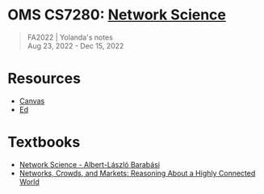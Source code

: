 # OMS CS7280: [Network Science](https://omscs.gatech.edu/cs-7280-network-science)
> FA2022 | Yolanda's notes <br>
> Aug 23, 2022 - Dec 15, 2022

# Resources
- [Canvas](https://gatech.instructure.com/courses/265324)
- [Ed](https://edstem.org/us/courses/23633/discussion/)

# Textbooks
- [Network Science - Albert-László Barabási](http://networksciencebook.com/)
- [Networks, Crowds, and Markets: Reasoning About a Highly Connected World](https://www.cs.cornell.edu/home/kleinber/networks-book/)
